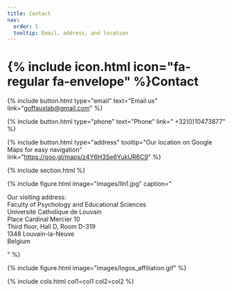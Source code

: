 ```yaml
---
title: Contact
nav:
  order: 5
  tooltip: Email, address, and location
---
```


# {% include icon.html icon="fa-regular fa-envelope" %}Contact

{%
  include button.html
  type="email"
  text="Email us"
  link="goffauxlab@gmail.com"
%}

{% 
  include button.html 
  type="phone" 
  text="Phone" 
  link=" +32(0)10473877" 
%} 

{%
  include button.html
  type="address"
  tooltip="Our location on Google Maps for easy navigation"
  link="https://goo.gl/maps/z4Y6H3Se6YukUR6C9"
%}

{% include section.html %}


{%
  include figure.html
  image="images/lln1.jpg"
  caption="<p> Our visiting address: <br>
Faculty of Psychology and Educational Sciences <br>
Université Catholique de Louvain <br>
Place Cardinal Mercier 10 <br>
Third floor, Hall D, Room D-319 <br>
1348 Louvain-la-Neuve <br>
Belgium </p>"
%}

{%
  include figure.html
  image="images/logos_affiliation.gif"
%}

{% include cols.html col1=col1 col2=col2 %}
